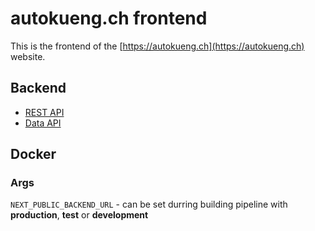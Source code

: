 # autokueng.ch frontend

This is the frontend of the [https://autokueng.ch](https://autokueng.ch) website.

## Backend
- [REST API](https://github.com/janlauber/autokueng-api)
- [Data API](https://github.com/janlauber/autokueng-data)

## Docker

### Args
`NEXT_PUBLIC_BACKEND_URL` - can be set durring building pipeline with **production**, **test** or **development**
